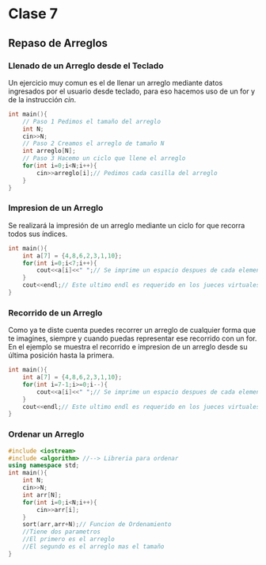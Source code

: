 # Clase 7
## Repaso de Arreglos
### Llenado de un Arreglo desde el Teclado
Un ejercicio muy comun es el de llenar un arreglo mediante datos ingresados por el usuario desde teclado, para eso hacemos uso de un for y de la instrucción *cin*.
```cpp
int main(){
	// Paso 1 Pedimos el tamaño del arreglo
	int N;
	cin>>N; 
	// Paso 2 Creamos el arreglo de tamaño N
	int arreglo[N];
	// Paso 3 Hacemo un ciclo que llene el arreglo
	for(int i=0;i<N;i++){
		cin>>arreglo[i];// Pedimos cada casilla del arreglo
	}
}
```
### Impresion de un Arreglo
Se realizará la impresión de un arreglo mediante un ciclo for que recorra todos sus índices.
```cpp
int main(){
	int a[7] = {4,8,6,2,3,1,10};
	for(int i=0;i<7;i++){
		cout<<a[i]<<" ";// Se imprime un espacio despues de cada elemento
	}
	cout<<endl;// Este ultimo endl es requerido en los jueces virtuales
}
```
### Recorrido de un Arreglo
Como ya te diste cuenta puedes recorrer un arreglo de cualquier forma que te imagines, siempre y cuando puedas representar ese recorrido con un for. <br>
En el ejemplo se muestra el recorrido e impresion de un arreglo desde su última posición hasta la primera.
```cpp
int main(){
	int a[7] = {4,8,6,2,3,1,10};
	for(int i=7-1;i>=0;i--){
		cout<<a[i]<<" ";// Se imprime un espacio despues de cada elemento
	}
	cout<<endl;// Este ultimo endl es requerido en los jueces virtuales	
}
```
### Ordenar un Arreglo
```cpp
#include <iostream>
#include <algorithm> //--> Libreria para ordenar
using namespace std;
int main(){
	int N;
	cin>>N;
	int arr[N];
	for(int i=0;i<N;i++){
		cin>>arr[i];
	}
	sort(arr,arr+N);// Funcion de Ordenamiento
	//Tiene dos parametros
	//El primero es el arreglo
	//El segundo es el arreglo mas el tamaño
}
```